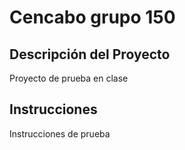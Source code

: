 # Cencabo grupo 150
## Descripción del Proyecto
Proyecto de prueba en clase
## Instrucciones
Instrucciones de prueba
